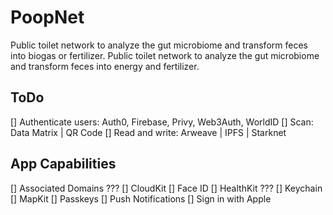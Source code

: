 # PoopNet
Public toilet network to analyze the gut microbiome and transform feces into biogas or fertilizer.
Public toilet network to analyze the gut microbiome and transform feces into energy and fertilizer.

## ToDo
[] Authenticate users: Auth0, Firebase, Privy, Web3Auth, WorldID
[] Scan: Data Matrix | QR Code
[] Read and write: Arweave | IPFS | Starknet

## App Capabilities
[] Associated Domains ???
[] CloudKit
[] Face ID
[] HealthKit ???
[] Keychain
[] MapKit
[] Passkeys
[] Push Notifications
[] Sign in with Apple
